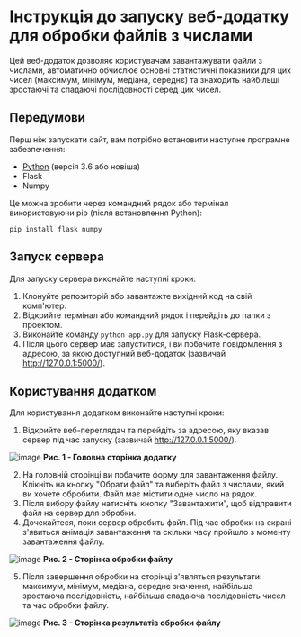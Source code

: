 # Інструкція до запуску веб-додатку для обробки файлів з числами
Цей веб-додаток дозволяє користувачам завантажувати файли з числами, автоматично обчислює основні статистичні показники для цих чисел (максимум, мінімум, медіана, середнє) та знаходить найбільші зростаючі та спадаючі послідовності серед цих чисел.

## Передумови
Перш ніж запускати сайт, вам потрібно встановити наступне програмне забезпечення:

- [Python](https://www.python.org/downloads/) (версія 3.6 або новіша)
- Flask
- Numpy

Це можна зробити через командний рядок або термінал використовуючи pip (після встановлення Python):

`pip install flask numpy`

## Запуск сервера
Для запуску сервера виконайте наступні кроки:

1. Клонуйте репозиторій або завантажте вихідний код на свій комп'ютер.
2. Відкрийте термінал або командний рядок і перейдіть до папки з проектом.
3. Виконайте команду `python app.py` для запуску Flask-сервера.
4. Після цього сервер має запуститися, і ви побачите повідомлення з адресою, за якою доступний веб-додаток (зазвичай http://127.0.0.1:5000/).

## Користування додатком
Для користування додатком виконайте наступні кроки:

1. Відкрийте веб-переглядач та перейдіть за адресою, яку вказав сервер під час запуску (зазвичай http://127.0.0.1:5000/).

![image](https://github.com/Friendly-Neighborhood/large_number_analysis/assets/68468538/2bc7ae16-4bad-4534-a3c2-9afa1ac8ef97)
**Рис. 1 - Головна сторінка додатку**


2. На головній сторінці ви побачите форму для завантаження файлу. Клікніть на кнопку "Обрати файл" та виберіть файл з числами, який ви хочете обробити. Файл має містити одне число на рядок.
3. Після вибору файлу натисніть кнопку "Завантажити", щоб відправити файл на сервер для обробки.
4. Дочекайтеся, поки сервер обробить файл. Під час обробки на екрані з'явиться анімація завантаження та скільки часу пройшло з моменту завантаження файлу.

![image](https://github.com/Friendly-Neighborhood/large_number_analysis/assets/68468538/7cee9734-8b97-4e63-902c-22b1af2b3785)
**Рис. 2 - Сторінка обробки файлу**

5. Після завершення обробки на сторінці з'являться результати: максимум, мінімум, медіана, середнє значення, найбільша зростаюча послідовність, найбільша спадаюча послідовність чисел та час обробки файлу.

![image](https://github.com/Friendly-Neighborhood/large_number_analysis/assets/68468538/d0be369f-04c4-4b30-8870-37eb58fe6c6c)
**Рис. 3 - Сторінка результатів обробки файлу**
